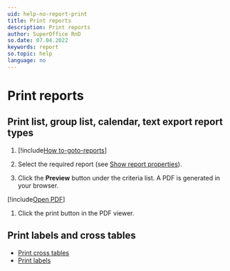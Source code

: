 ```yaml
---
uid: help-no-report-print
title: Print reports
description: Print reports
author: SuperOffice RnD
so.date: 07.04.2022
keywords: report
so.topic: help
language: no
---
```


# Print reports

## Print list, group list, calendar, text export report types

1. [!include[How to-goto-reports](includes/goto-reports.md)]

1. Select the required report (see [Show report properties][3]).

1. Click the **Preview** button under the criteria list. A PDF is generated in your browser.

[!include[Open PDF](includes/step-open-pdf.md)]

1. Click the print button in the PDF viewer.

## Print labels and cross tables

* [Print cross tables][1]
* [Print labels][2]

<!-- Referenced links -->
[1]: cross-tables.md#print
[2]: labels/print-labels.md
[3]: properties.md

<!-- Referenced images -->

